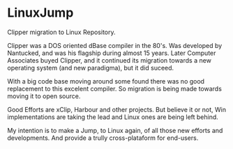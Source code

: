 LinuxJump
=========

Clipper migration to Linux Repository.

Clipper was a DOS oriented dBase compiler in the 80's. Was developed by Nantucked, 
and was his flagship during almost 15 years. Later Computer Associates 
buyed Clipper, and it continued its migration towards a new operating 
system (and new paradigma), but it did suceed.

With a big code base moving around some found there was no good replacement to
this excelent compiler. So migration is being made towards moving it to open source.

Good Efforts are xClip, Harbour and other projects. But believe it or not, Win 
implementations are taking the lead and Linux ones are being left behind.

My intention is to make a Jump, to Linux again, of all those new efforts 
and developments. And provide a trully cross-plataform for end-users.

